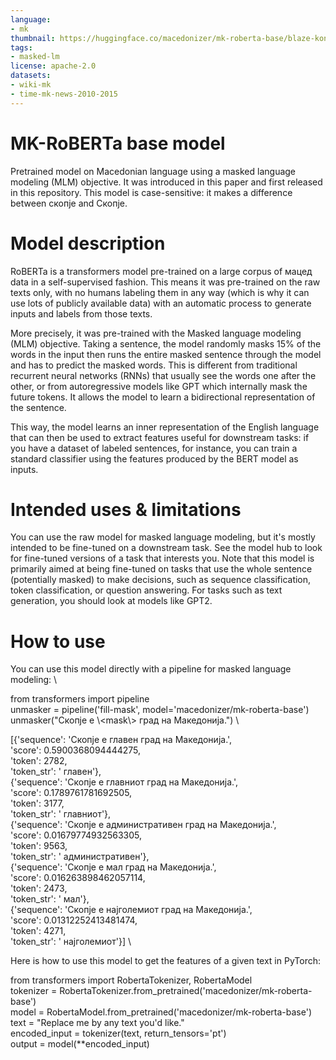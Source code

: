 ```yaml
---
language:
- mk
thumbnail: https://huggingface.co/macedonizer/mk-roberta-base/blaze-koneski.jpg
tags:
- masked-lm
license: apache-2.0
datasets:
- wiki-mk
- time-mk-news-2010-2015
---
```


# MK-RoBERTa base model
Pretrained model on Macedonian language using a masked language modeling (MLM) objective. It was introduced in this paper and first released in this repository. This model is case-sensitive: it makes a difference between скопје and Скопје.

# Model description
RoBERTa is a transformers model pre-trained on a large corpus of мацед data in a self-supervised fashion. This means it was pre-trained on the raw texts only, with no humans labeling them in any way (which is why it can use lots of publicly available data) with an automatic process to generate inputs and labels from those texts.

More precisely, it was pre-trained with the Masked language modeling (MLM) objective. Taking a sentence, the model randomly masks 15% of the words in the input then runs the entire masked sentence through the model and has to predict the masked words. This is different from traditional recurrent neural networks (RNNs) that usually see the words one after the other, or from autoregressive models like GPT which internally mask the future tokens. It allows the model to learn a bidirectional representation of the sentence.

This way, the model learns an inner representation of the English language that can then be used to extract features useful for downstream tasks: if you have a dataset of labeled sentences, for instance, you can train a standard classifier using the features produced by the BERT model as inputs.

# Intended uses & limitations
You can use the raw model for masked language modeling, but it's mostly intended to be fine-tuned on a downstream task. See the model hub to look for fine-tuned versions of a task that interests you.
Note that this model is primarily aimed at being fine-tuned on tasks that use the whole sentence (potentially masked) to make decisions, such as sequence classification, token classification, or question answering. For tasks such as text generation, you should look at models like GPT2.

# How to use
You can use this model directly with a pipeline for masked language modeling: \

from transformers import pipeline \
unmasker = pipeline('fill-mask', model='macedonizer/mk-roberta-base') \
unmasker("Скопје е \\<mask\\> град на Македонија.") \

[{'sequence': 'Скопје е главен град на Македонија.', \
    'score': 0.5900368094444275, \
    'token': 2782, \
    'token_str': ' главен'}, \
  {'sequence': 'Скопје е главниот град на Македонија.', \
   'score': 0.1789761781692505, \
   'token': 3177, \
   'token_str': ' главниот'}, \
  {'sequence': 'Скопје е административен град на Македонија.', \
   'score': 0.01679774932563305, \
   'token': 9563, \
   'token_str': ' административен'}, \
  {'sequence': 'Скопје е мал град на Македонија.', \
   'score': 0.016263898462057114, \
   'token': 2473, \
   'token_str': ' мал'}, \
  {'sequence': 'Скопје е најголемиот град на Македонија.', \
   'score': 0.01312252413481474, \
   'token': 4271, \
   'token_str': ' најголемиот'}] \

Here is how to use this model to get the features of a given text in PyTorch:

from transformers import RobertaTokenizer, RobertaModel \
tokenizer = RobertaTokenizer.from_pretrained('macedonizer/mk-roberta-base') \
model = RobertaModel.from_pretrained('macedonizer/mk-roberta-base') \
text = "Replace me by any text you'd like." \
encoded_input = tokenizer(text, return_tensors='pt') \
output = model(**encoded_input)